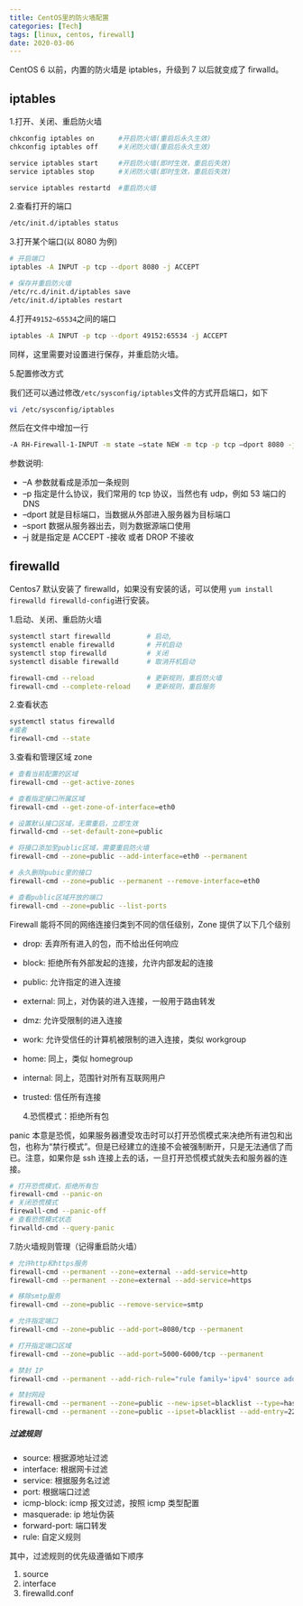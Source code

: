 ```yaml
---
title: CentOS里的防火墙配置
categories: [Tech]
tags: [linux, centos, firewall]
date: 2020-03-06
---
```


CentOS 6 以前，内置的防火墙是 iptables，升级到 7 以后就变成了 firwalld。

<!-- more -->

## iptables

1.打开、关闭、重启防火墙

```sh
chkconfig iptables on      #开启防火墙(重启后永久生效)
chkconfig iptables off     #关闭防火墙(重启后永久生效)

service iptables start     #开启防火墙(即时生效，重启后失效)
service iptables stop      #关闭防火墙(即时生效，重启后失效)

service iptables restartd  #重启防火墙
```

2.查看打开的端口

```sh
/etc/init.d/iptables status
```

3.打开某个端口(以 8080 为例)

```sh
# 开启端口
iptables -A INPUT -p tcp --dport 8080 -j ACCEPT

# 保存并重启防火墙
/etc/rc.d/init.d/iptables save
/etc/init.d/iptables restart
```

4.打开`49152~65534`之间的端口

```sh
iptables -A INPUT -p tcp --dport 49152:65534 -j ACCEPT
```

同样，这里需要对设置进行保存，并重启防火墙。

5.配置修改方式

我们还可以通过修改`/etc/sysconfig/iptables`文件的方式开启端口，如下

```sh
vi /etc/sysconfig/iptables
```

然后在文件中增加一行

```sh
-A RH-Firewall-1-INPUT -m state –state NEW -m tcp -p tcp –dport 8080 -j ACCEPT
```

参数说明:

- –A 参数就看成是添加一条规则
- –p 指定是什么协议，我们常用的 tcp 协议，当然也有 udp，例如 53 端口的 DNS
- –dport 就是目标端口，当数据从外部进入服务器为目标端口
- –sport 数据从服务器出去，则为数据源端口使用
- –j 就是指定是 ACCEPT -接收 或者 DROP 不接收

## firewalld

Centos7 默认安装了 firewalld，如果没有安装的话，可以使用 `yum install firewalld firewalld-config`进行安装。

1.启动、关闭、重启防火墙

```sh
systemctl start firewalld         # 启动,
systemctl enable firewalld        # 开机启动
systemctl stop firewalld          # 关闭
systemctl disable firewalld       # 取消开机启动

firewall-cmd --reload             # 更新规则，重启防火墙
firewall-cmd --complete-reload    # 更新规则，重启服务
```

2.查看状态

```sh
systemctl status firewalld
#或者
firewall-cmd --state
```

3.查看和管理区域 zone

```sh
# 查看当前配置的区域
firewall-cmd --get-active-zones

# 查看指定接口所属区域
firewall-cmd --get-zone-of-interface=eth0

# 设置默认接口区域，无需重启，立即生效
firwalld-cmd --set-default-zone=public

# 将接口添加至public区域，需要重启防火墙
firewall-cmd --zone=public --add-interface=eth0 --permanent

# 永久删除pubic里的接口
firewall-cmd --zone=public --permanent --remove-interface=eth0

# 查看public区域开放的端口
firewall-cmd --zone=public --list-ports
```

Firewall 能将不同的网络连接归类到不同的信任级别，Zone 提供了以下几个级别

- drop: 丢弃所有进入的包，而不给出任何响应
- block: 拒绝所有外部发起的连接，允许内部发起的连接
- public: 允许指定的进入连接
- external: 同上，对伪装的进入连接，一般用于路由转发
- dmz: 允许受限制的进入连接
- work: 允许受信任的计算机被限制的进入连接，类似 workgroup
- home: 同上，类似 homegroup
- internal: 同上，范围针对所有互联网用户
- trusted: 信任所有连接

  4.恐慌模式：拒绝所有包

panic 本意是恐慌，如果服务器遭受攻击时可以打开恐慌模式来决绝所有进包和出包，也称为“禁行模式”。但是已经建立的连接不会被强制断开，只是无法通信了而已。注意，如果你是 ssh 连接上去的话，一旦打开恐慌模式就失去和服务器的连接。

```sh
# 打开恐慌模式，拒绝所有包
firewall-cmd --panic-on
# 关闭恐慌模式
firewall-cmd --panic-off
# 查看恐慌模式状态
firwalld-cmd --query-panic
```

7.防火墙规则管理（记得重启防火墙）

```sh
# 允许http和https服务
firewall-cmd --permanent --zone=external --add-service=http
firewall-cmd --permanent --zone=external --add-service=https

# 移除smtp服务
firewall-cmd --zone=public --remove-service=smtp

# 允许指定端口
firewall-cmd --zone=public --add-port=8080/tcp --permanent

# 打开指定端口区域
firewall-cmd --zone=public --add-port=5000-6000/tcp --permanent

# 禁封 IP
firewall-cmd --permanent --add-rich-rule="rule family='ipv4' source address='222.222.222.222' reject"

# 禁封网段
firewall-cmd --permanent --zone=public --new-ipset=blacklist --type=hash:net
firewall-cmd --permanent --zone=public --ipset=blacklist --add-entry=222.222.222.0/24
```

##### 过滤规则

- source: 根据源地址过滤
- interface: 根据网卡过滤
- service: 根据服务名过滤
- port: 根据端口过滤
- icmp-block: icmp 报文过滤，按照 icmp 类型配置
- masquerade: ip 地址伪装
- forward-port: 端口转发
- rule: 自定义规则

其中，过滤规则的优先级遵循如下顺序

1. source
2. interface
3. firewalld.conf
